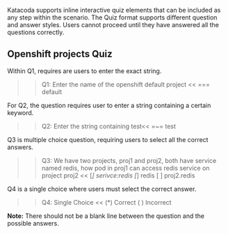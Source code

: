 Katacoda supports inline interactive quiz elements that can be included as any step within the scenario. The Quiz format supports different question and answer styles. Users cannot proceed until they have answered all the questions correctly.

## Openshift **projects** Quiz

Within Q1, requires are users to enter the exact string.

>>Q1: Enter the name of the openshift default project <<
=== default

For Q2, the question requires user to enter a string containing a certain keyword.

>>Q2: Enter the string containing test<<
=~= test

Q3 is multiple choice question, requiring users to select all the correct answers.

>>Q3: We have two projects, proj1 and proj2, both have service named redis, how pod in proj1 can access redis service on project proj2 <<
[*] serivce:redis
[*] redis
[ ] proj2.redis

Q4 is a single choice where users must select the correct answer.

>>Q4: Single Choice <<
(*) Correct
( ) Incorrect




**Note:** There should not be a blank line between the question and the possible answers.

